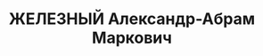 ---
title: ЖЕЛЕЗНЫЙ Александр-Абрам Маркович
description: секретарь комсомола Украины, арестован в 1938 г., отбывал в Муксалме
  (Соловки).
---